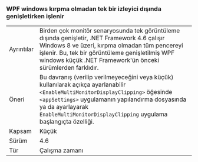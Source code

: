 ### <a name="wpf-windows-are-rendered-without-clipping-when-extending-outside-a-single-monitor"></a>WPF windows kırpma olmadan tek bir izleyici dışında genişletirken işlenir

|   |   |
|---|---|
|Ayrıntılar|Birden çok monitör senaryosunda tek görüntüleme dışında genişletir, .NET Framework 4.6 çalışır Windows 8 ve üzeri, kırpma olmadan tüm pencereyi işlenir. Bu, tek bir görüntüleme genişletilmiş WPF windows küçük .NET Framework'ün önceki sürümlerden farklıdır.|
|Öneri|Bu davranış (verilip verilmeyeceğini veya küçük) kullanılarak açıkça ayarlanabilir <code>&lt;EnableMultiMonitorDisplayClipping&gt;</code> öğesinde <code>&lt;appSettings&gt;</code> uygulamanın yapılandırma dosyasında ya da ayarlayarak <code>EnableMultiMonitorDisplayClipping</code> uygulama başlangıçta özelliği.|
|Kapsam|Küçük|
|Sürüm|4.6|
|Tür|Çalışma zamanı|

